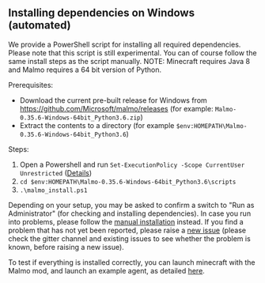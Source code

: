 ## Installing dependencies on Windows (automated) ##

We provide a PowerShell script for installing all required dependencies. Please note that this script is still experimental. You can of course follow the same install steps as the script manually. NOTE: Minecraft requires Java 8 and Malmo requires a 64 bit version of Python.

Prerequisites:

- Download the current pre-built release for Windows from https://github.com/Microsoft/malmo/releases (for example: `Malmo-0.35.6-Windows-64bit_Python3.6.zip`)
- Extract the contents to a directory (for example `$env:HOMEPATH\Malmo-0.35.6-Windows-64bit_Python3.6`)

Steps:

1. Open a Powershell and run `Set-ExecutionPolicy -Scope CurrentUser Unrestricted` ([Details](https://msdn.microsoft.com/en-us/powershell/reference/5.1/microsoft.powershell.security/set-executionpolicy#example-4-set-the-scope-for-an-execution-policy))
2. `cd $env:HOMEPATH\Malmo-0.35.6-Windows-64bit_Python3.6\scripts`
3. `.\malmo_install.ps1`

Depending on your setup, you may be asked to confirm a switch to "Run as Administrator" (for checking and installing dependencies). In case you run into problems, please follow the [manual installation](https://github.com/Microsoft/malmo/blob/master/doc/install_windows_manual.md) instead. If you find a problem that has not yet been reported, please raise a [new issue](https://github.com/Microsoft/malmo/issues/new) (please check the gitter channel and existing issues to see whether the problem is known, before raising a new issue).

To test if everything is installed correctly, you can launch minecraft with the Malmo mod, and launch an example agent, as detailed [here](https://github.com/Microsoft/malmo#getting-started).
